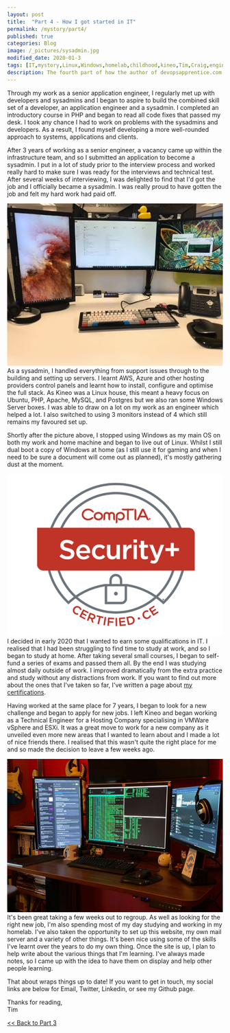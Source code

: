 ```yaml
---
layout: post
title:  "Part 4 - How I got started in IT"
permalink: /mystory/part4/
published: true
categories: Blog
image: /_pictures/sysadmin.jpg
modified_date: 2020-01-3
tags: [IT,mystory,Linux,Windows,homelab,childhood,kineo,Tim,Craig,engineer,application,developer,coding,sysadmin,systems,administrator,qualifications,certifications,aberystwyth,university,study,music,xp-30,cubase,sx3,ms-dos,prince,persia,sierra,online,on-line,ibm,adventure,games,soundblaster,creative,sord,m5,birmingham,english,degree,basic,gcse,recording,writing,monitors,four,three,senior,client,services,manager,architect,developers,technical,ubuntu,php,apache,mysql,postgresql,postgres,server,dual boot,comptia,security+,network+,aws,azure]
description: The fourth part of how the author of devopsapprentice.com started a career in IT.
---
```

Through my work as a senior application engineer, I regularly met up with developers and sysadmins and I began to aspire to build the combined skill set of a developer, an application engineer and a sysadmin. I completed an introductory course in PHP and began to read all code fixes that passed my desk. I took any chance I had to work on problems with the sysadmins and developers. As a result, I found myself developing a more well-rounded approach to systems, applications and clients.

After 3 years of working as a senior engineer, a vacancy came up within the infrastructure team, and so I submitted an application to become a sysadmin. I put in a lot of study prior to the interview process and worked really hard to make sure I was ready for the interviews and technical test. After several weeks of interviewing, I was delighted to find that I'd got the job and I officially became a sysadmin. I was really proud to have gotten the job and felt my hard work had paid off.

<a href="/_pictures/sysadmin.jpg" target="_blank">
<img src="/_pictures/sysadmin.jpg" alt="three monitor set up" class="leftimg" /></a>
As a sysadmin, I handled everything from support issues through to the building and setting up servers. I learnt AWS, Azure and other hosting providers control panels and learnt how to install, configure and optimise the full stack. As Kineo was a Linux house, this meant a heavy focus on Ubuntu, PHP, Apache, MySQL, and Postgres but we also ran some Windows Server boxes. I was able to draw on a lot on my work as an engineer which helped a lot. I also switched to using 3 monitors instead of 4 which still remains my favoured set up.

Shortly after the picture above, I stopped using Windows as my main OS on both my work and home machine and began to live out of Linux. Whilst I still dual boot a copy of Windows at home (as I still use it for gaming and when I need to be sure a document will come out as planned), it's mostly gathering dust at the moment.

<a href="https://comptia.org/" target="_blank">
<img src="/_pictures/securityplus-badge.png" alt="Comptia Security+ badge" class="rightimg" /></a>
I decided in early 2020 that I wanted to earn some qualifications in IT. I realised that I had been struggling to find time to study at work, and so I began to study at home. After taking several small courses, I began to self-fund a series of exams and passed them all. By the end I was studying almost daily outside of work. I improved dramatically from the extra practice and study without any distractions from work. If you want to find out more about the ones that I've taken so far, I've written a page about <a href="/mycertifications">my certifications</a>.

Having worked at the same place for 7 years, I began to look for a new challenge and began to apply for new jobs. I left Kineo and began working as a Technical Engineer for a Hosting Company specialising in VMWare vSphere and ESXi. It was a great move to work for a new company as it unveiled even more new areas that I wanted to learn about and I made a lot of nice friends there. I realised that this wasn't quite the right place for me and so made the decision to leave a few weeks ago.

<a href="/_pictures/threemonitorsetup.jpg" target="_blank">
<img src="/_pictures/threemonitorsetup.jpg" alt="three monitor home set up" class="leftimg" /></a>
It's been great taking a few weeks out to regroup. As well as looking for the right new job, I'm also spending most of my day studying and working in my homelab. I've also taken the opportunity to set up this website, my own mail server and a variety of other things. It's been nice using some of the skills I've learnt over the years to do my own thing. Once the site is up, I plan to help write about the various things that I'm learning. I've always made notes, so I came up with the idea to have them on display and help other people learning.   

That about wraps things up to date! If you want to get in touch, my social links are below for Email, Twitter, Linkedin, or see my Github page.

Thanks for reading,<br>
Tim

<div><a id="l" href="/mystory/part3"><< Back to Part 3</a>&nbsp;</div>
<br>
